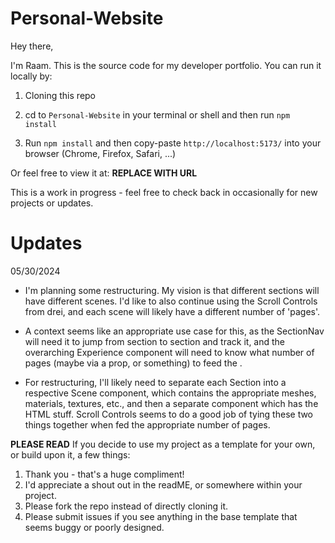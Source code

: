 # Personal-Website

Hey there,

I'm Raam. This is the source code for my developer portfolio. You can run it locally by:

1. Cloning this repo

2. cd to `Personal-Website` in your terminal or shell and then run `npm install`

3. Run `npm install` and then copy-paste `http://localhost:5173/` into your browser (Chrome, Firefox, Safari, ...)

Or feel free to view it at: **REPLACE WITH URL**

This is a work in progress - feel free to check back in occasionally for new projects or updates.

# Updates
05/30/2024
- I'm planning some restructuring. My vision is that different sections will have different scenes. I'd like to also continue using the Scroll Controls from drei, and each scene will likely have a different number of 'pages'.

- A context seems like an appropriate use case for this, as the SectionNav will need it to jump from section to section and track it, and the overarching Experience component will need to know what number of pages (maybe via a prop, or something) to feed the <ScrollControls />.

- For restructuring, I'll likely need to separate each Section into a respective Scene component, which contains the appropriate meshes, materials, textures, etc., and then a separate component which has the HTML stuff. Scroll Controls seems to do a good job of tying these two things together when fed the appropriate number of pages.








**PLEASE READ**
If you decide to use my project as a template for your own, or build upon it, a few things:

1. Thank you - that's a huge compliment!
2. I'd appreciate a shout out in the readME, or somewhere within your project.
3. Please fork the repo instead of directly cloning it. 
4. Please submit issues if you see anything in the base template that seems buggy or poorly designed.

